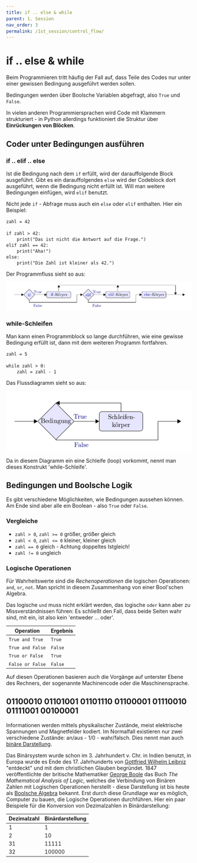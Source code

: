 ```yaml
---
title: if .. else & while
parent: 1. Session
nav_order: 3
permalink: /1st_session/control_flow/
---
```


# if .. else & while

Beim Programmieren tritt häufig der Fall auf, dass Teile des Codes nur unter einer gewissen Bedingung ausgeführt werden sollen.

Bedingungen werden über Boolsche Variablen abgefragt, also `True` und `False`.

In vielen anderen Programmiersprachen wird Code mit Klammern strukturiert - in Python allerdings funktioniert die Struktur über **Einrückungen von Blöcken**.

## Coder unter Bedingungen ausführen

### if .. elif .. else

Ist die Bedingung nach dem `if` erfüllt, wird der darauffolgende Block ausgeführt. Gibt es ein darauffolgendes  `else` wird der Codeblock dort ausgeführt, wenn die Bedingung nicht erfüllt ist. Will man weitere Bedingungen einfügen, wird `elif` benutzt.

Nicht jede `if` - Abfrage muss auch ein `else` oder `elif` enthalten. Hier ein Beispiel:

```
zahl = 42

if zahl > 42:
    print("Das ist nicht die Antwort auf die Frage.")
elif zahl == 42:
    print("Aha!")
else:
    print("Die Zahl ist kleiner als 42.")
```

Der Programmfluss sieht so aus:

<img src='if_elif_else.png'>

### while-Schleifen

Man kann einen Programmblock so lange durchführen, wie eine gewisse Bedingung erfüllt ist, dann
mit dem weiteren Programm fortfahren.

```
zahl = 5

while zahl > 0:
    zahl = zahl - 1
```

Das Flussdiagramm sieht so aus:

<img src="while.png">

Da in diesem Diagramm ein eine Schleife (loop) vorkommt, nennt man dieses Konstrukt 'while-Schleife'.


## Bedingungen und Boolsche Logik

Es gibt verschiedene Möglichkeiten, wie Bedingungen aussehen können. Am Ende sind aber alle ein Boolean - also `True` oder `False`.

### Vergleiche

* `zahl > 0`, `zahl >= 0` größer, größer gleich
* `zahl < 0`, `zahl <= 0` kleiner, kleiner gleich
* `zahl == 0` gleich - Achtung doppeltes Istgleich!
* `zahl != 0` ungleich

### Logische Operationen

Für Wahrheitswerte sind die *Rechenoperationen* die logischen Operationen: `and`, `or`, `not`. Man spricht in diesem Zusammenhang von einer Bool'schen Algebra.

Das logische `und` muss nicht erklärt werden, das logische `oder` kann aber zu Missverständnissen führen: Es schließt den Fall, dass beide Seiten wahr sind, mit ein, ist also kein 'entweder ... oder'.

|Operation|Ergebnis|
|---|---|
|`True and True` | `True` |
|`True and False` | `False` |
|`True or False` | `True` |
|`False or False` | `False` |


Auf diesen Operationen basieren auch die Vorgänge auf unterster Ebene des Rechners, der sogenannte Machinencode oder die Maschinensprache. 


## 01100010 01101001 01101110 01100001 01110010 01111001 00100001

Informationen werden mittels physikalischer Zustände, meist elektrische Spannungen und Magnetfelder kodiert. Im Normalfall existieren nur zwei verschiedene Zustände: an/aus - 1/0 - wahr/falsch. Dies nennt man auch [binäre Darstellung](https://de.wikipedia.org/wiki/Dualsystem).

Das Binärsystem wurde schon  im 3. Jahrhundert v. Chr. in Indien benutzt, in Europa wurde es Ende des 17. Jahrhunderts von [Gottfried Wilhelm Leibniz](https://de.wikipedia.org/wiki/Gottfried_Wilhelm_Leibniz) "entdeckt" und mit dem christlichen Glauben begründet. 1847 veröffentlichte der britische Mathematiker [George Boole](https://de.wikipedia.org/wiki/George_Boole) das Buch  *The Mathematical Analysis of Logic*, welches die Verbindung von Binären Zahlen mit Logischen Operationen herstellt - diese Darstellung ist bis heute als [Boolsche Algebra](https://de.wikipedia.org/wiki/Boolesche_Algebra) bekannt. Erst durch diese Grundlage war es möglich, Computer zu bauen, die Logische Operationen durchführen. Hier ein paar Beispiele für die Konversion von Dezimalzahlen in Binärdarstellung:

|Dezimalzahl|Binärdarstellung|
|---|---|
|1|1|
|2|10|
|31|11111|
|32|100000|


